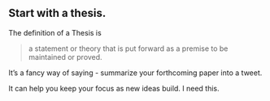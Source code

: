 
## Start with a thesis. 

The definition of a Thesis is

> a statement or theory that is put forward as a premise to be maintained or proved.

It’s a fancy way of saying - summarize your forthcoming paper into a tweet.

It can help you keep your focus as new ideas build. I need this.